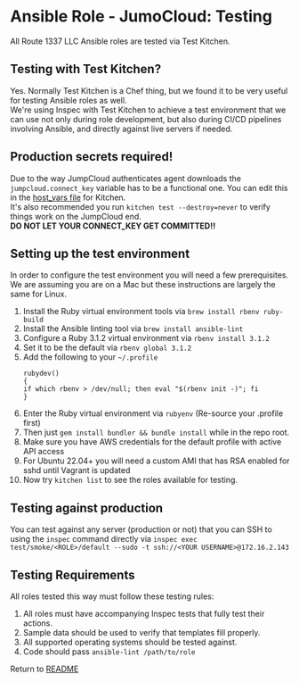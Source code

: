 Ansible Role - JumoCloud: Testing
===================================
All Route 1337 LLC Ansible roles are tested via Test Kitchen.

Testing with Test Kitchen?
--------------------------
Yes. Normally Test Kitchen is a Chef thing, but we found it to be very useful for testing Ansible roles as well.  
We're using Inspec with Test Kitchen to achieve a test environment that we can use not only during role development, but also
during CI/CD pipelines involving Ansible, and directly against live servers if needed.  

Production secrets required!
----------------------------
Due to the way JumpCloud authenticates agent downloads the `jumpcloud.connect_key` variable has to be a functional one.
You can edit this in the [host_vars file](tests/host_vars/live/localhost.yml) for Kitchen.  
It's also recommended you run `kitchen test --destroy=never` to verify things work on the JumpCloud end.  
**DO NOT LET YOUR CONNECT_KEY GET COMMITTED!!**

Setting up the test environment
-------------------------------
In order to configure the test environment you will need a few prerequisites. We are assuming you are on a Mac but these instructions
are largely the same for Linux.

1. Install the Ruby virtual environment tools via `brew install rbenv ruby-build`
2. Install the Ansible linting tool via `brew install ansible-lint`
3. Configure a Ruby 3.1.2 virtual environment via `rbenv install 3.1.2`
4. Set it to be the default via `rbenv global 3.1.2`
5. Add the following to your `~/.profile`
    ```
    rubydev()
    {
    if which rbenv > /dev/null; then eval "$(rbenv init -)"; fi
    }
    ```
6. Enter the Ruby virtual environment via `rubyenv` (Re-source your .profile first)
7. Then just `gem install bundler && bundle install` while in the repo root.
8. Make sure you have AWS credentials for the default profile with active API access
9. For Ubuntu 22.04+ you will need a custom AMI that has RSA enabled for sshd until Vagrant is updated
10. Now try `kitchen list` to see the roles available for testing.

Testing against production
--------------------------
You can test against any server (production or not) that you can SSH to using the `inspec` command directly via `inspec exec test/smoke/<ROLE>/default --sudo -t ssh://<YOUR USERNAME>@172.16.2.143`

Testing Requirements
--------------------
All roles tested this way must follow these testing rules:

1. All roles must have accompanying Inspec tests that fully test their actions.
2. Sample data should be used to verify that templates fill properly.
3. All supported operating systems should be tested against.
4. Code should pass `ansible-lint /path/to/role`

Return to [README](README.md)
